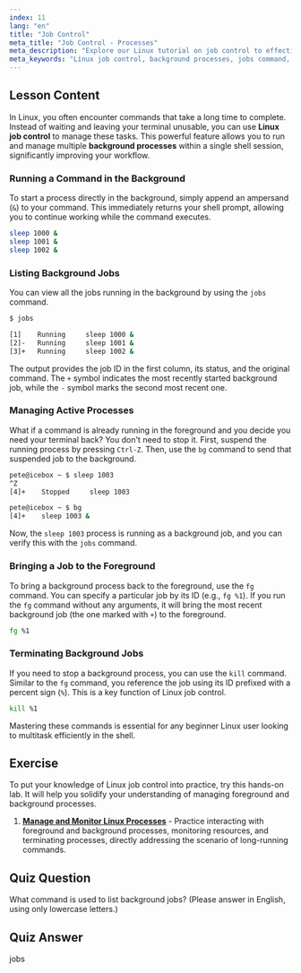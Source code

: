 ```yaml
---
index: 11
lang: "en"
title: "Job Control"
meta_title: "Job Control - Processes"
meta_description: "Explore our Linux tutorial on job control to effectively manage background processes. Learn to use the jobs, bg, fg, and kill commands for powerful shell multitasking."
meta_keywords: "Linux job control, background processes, jobs command, bg command, fg command, kill command, Linux tutorial, beginner Linux"
---
```


## Lesson Content

In Linux, you often encounter commands that take a long time to complete. Instead of waiting and leaving your terminal unusable, you can use **Linux job control** to manage these tasks. This powerful feature allows you to run and manage multiple **background processes** within a single shell session, significantly improving your workflow.

### Running a Command in the Background

To start a process directly in the background, simply append an ampersand (`&`) to your command. This immediately returns your shell prompt, allowing you to continue working while the command executes.

```bash
sleep 1000 &
sleep 1001 &
sleep 1002 &
```

### Listing Background Jobs

You can view all the jobs running in the background by using the `jobs` command.

```bash
$ jobs

[1]    Running     sleep 1000 &
[2]-   Running     sleep 1001 &
[3]+   Running     sleep 1002 &
```

The output provides the job ID in the first column, its status, and the original command. The `+` symbol indicates the most recently started background job, while the `-` symbol marks the second most recent one.

### Managing Active Processes

What if a command is already running in the foreground and you decide you need your terminal back? You don't need to stop it. First, suspend the running process by pressing `Ctrl-Z`. Then, use the `bg` command to send that suspended job to the background.

```bash
pete@icebox ~ $ sleep 1003
^Z
[4]+    Stopped     sleep 1003

pete@icebox ~ $ bg
[4]+    sleep 1003 &
```

Now, the `sleep 1003` process is running as a background job, and you can verify this with the `jobs` command.

### Bringing a Job to the Foreground

To bring a background process back to the foreground, use the `fg` command. You can specify a particular job by its ID (e.g., `fg %1`). If you run the `fg` command without any arguments, it will bring the most recent background job (the one marked with `+`) to the foreground.

```bash
fg %1
```

### Terminating Background Jobs

If you need to stop a background process, you can use the `kill` command. Similar to the `fg` command, you reference the job using its ID prefixed with a percent sign (`%`). This is a key function of Linux job control.

```bash
kill %1
```

Mastering these commands is essential for any beginner Linux user looking to multitask efficiently in the shell.

## Exercise

To put your knowledge of Linux job control into practice, try this hands-on lab. It will help you solidify your understanding of managing foreground and background processes.

1. **[Manage and Monitor Linux Processes](https://labex.io/labs/comptia-manage-and-monitor-linux-processes-590864)** - Practice interacting with foreground and background processes, monitoring resources, and terminating processes, directly addressing the scenario of long-running commands.

## Quiz Question

What command is used to list background jobs? (Please answer in English, using only lowercase letters.)

## Quiz Answer

jobs
